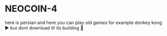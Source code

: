 # NEOCOIN-4
here is persian and here you can play old games for example donkey kong ▶ but dont download it! its building 🏢 
